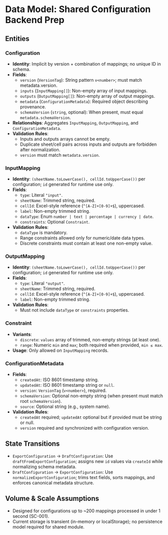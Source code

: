 # Data Model: Shared Configuration Backend Prep

## Entities

### Configuration

- **Identity**: Implicit by version + combination of mappings; no unique ID in schema.
- **Fields**:
  - `version` (`VersionTag`): String pattern `v<number>`; must match metadata.version.
  - `inputs` (`InputMapping[]`): Non-empty array of input mappings.
  - `outputs` (`OutputMapping[]`): Non-empty array of output mappings.
  - `metadata` (`ConfigurationMetadata`): Required object describing provenance.
  - `schemaVersion` (`string`, optional): When present, must equal `metadata.schemaVersion`.
- **Relationships**: Aggregates `InputMapping`, `OutputMapping`, and `ConfigurationMetadata`.
- **Validation Rules**:
  - Inputs and outputs arrays cannot be empty.
  - Duplicate sheet/cell pairs across inputs and outputs are forbidden after normalization.
  - `version` must match `metadata.version`.

### InputMapping

- **Identity**: `(sheetName.toLowerCase(), cellId.toUpperCase())` per configuration; `id` generated for runtime use only.
- **Fields**:
  - `type`: Literal `"input"`.
  - `sheetName`: Trimmed string, required.
  - `cellId`: Excel-style reference (`^[A-Z]+[0-9]+$`), uppercased.
  - `label`: Non-empty trimmed string.
  - `dataType`: Enum `number | text | percentage | currency | date`.
  - `constraints`: Optional `Constraint`.
- **Validation Rules**:
  - `dataType` is mandatory.
  - Range constraints allowed only for numeric/date data types.
  - Discrete constraints must contain at least one non-empty value.

### OutputMapping

- **Identity**: `(sheetName.toLowerCase(), cellId.toUpperCase())` per configuration; `id` generated for runtime use only.
- **Fields**:
  - `type`: Literal `"output"`.
  - `sheetName`: Trimmed string, required.
  - `cellId`: Excel-style reference (`^[A-Z]+[0-9]+$`), uppercased.
  - `label`: Non-empty trimmed string.
- **Validation Rules**:
  - Must not include `dataType` or `constraints` properties.

### Constraint

- **Variants**:
  - `discrete`: `values` array of trimmed, non-empty strings (at least one).
  - `range`: Numeric `min` and `max`; both required when provided, `min ≤ max`.
- **Usage**: Only allowed on `InputMapping` records.

### ConfigurationMetadata

- **Fields**:
  - `createdAt`: ISO 8601 timestamp string.
  - `updatedAt`: ISO 8601 timestamp string or `null`.
  - `version`: `VersionTag` (`v<number>`), required.
  - `schemaVersion`: Optional non-empty string (when present must match root `schemaVersion`).
  - `source`: Optional string (e.g., system name).
- **Validation Rules**:
  - `createdAt` required; `updatedAt` optional but if provided must be string or null.
  - `version` required and synchronized with configuration version.

## State Transitions

- `ExportConfiguration` → `DraftConfiguration`: Use `draftFromExportConfiguration`; assigns new `id` values via `createId` while normalizing schema metadata.
- `DraftConfiguration` → `ExportConfiguration`: Use `normalizeExportConfiguration`; trims text fields, sorts mappings, and enforces canonical metadata structure.

## Volume & Scale Assumptions

- Designed for configurations up to ~200 mappings processed in under 1 second (SC-001).
- Current storage is transient (in-memory or localStorage); no persistence model required for shared module.
